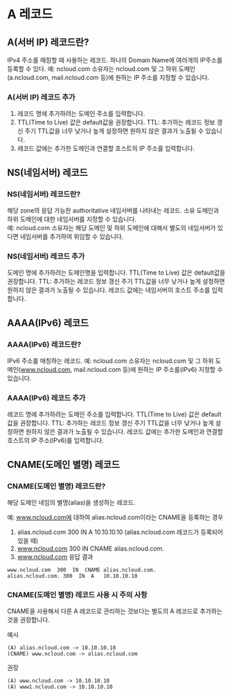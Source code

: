 
# A 레코드
## A(서버 IP) 레코드란?
IPv4 주소를 매칭할 때 사용하는 레코드. 하나의 Domain Name에 여러개의 IP주소를 등록할 수 있다.
예: ncloud.com 소유자는 ncloud.com 및 그 하위 도메인(a.ncloud.com, mail.ncloud.com 등)에 원하는 IP 주소를 지정할 수 있습니다.

### A(서버 IP) 레코드 추가

1. 레코드 명에 추가하려는 도메인 주소를 입력합니다.
2. TTL(Time to Live) 값은 default값을 권장합니다.
   TTL: 추가하는 레코드 정보 갱신 주기
   TTL값을 너무 낮거나 높게 설정하면 원하지 않은 결과가 노출될 수 있습니다.
3. 레코드 값에는 추가한 도메인과 연결할 호스트의 IP 주소를 입력합니다.

## NS(네임서버) 레코드
### NS(네임서버) 레코드란?
해당 zone의 응답 가능한 authoritative 네임서버를 나타내는 레코드. 소유 도메인과 하위 도메인에 대한 네임서버를 지정할 수 있습니다.     
예: ncloud.com 소유자는 해당 도메인 및 하위 도메인에 대해서 별도의 네임서버가 있다면 네임서버를 추가하여 위임할 수 있습니다.

### NS(네임서버) 레코드 추가
도메인 명에 추가하려는 도메인명을 입력합니다.
TTL(Time to Live) 값은 default값을 권장합니다.
TTL: 추가하는 레코드 정보 갱신 주기
TTL값을 너무 낮거나 높게 설정하면 원하지 않은 결과가 노출될 수 있습니다.
레코드 값에는 네임서버의 호스트 주소를 입력합니다.

## AAAA(IPv6) 레코드
### AAAA(IPv6) 레코드란?
IPv6 주소를 매칭하는 레코드.
예: ncloud.com 소유자는 ncloud.com 및 그 하위 도메인(www.ncloud.com, mail.ncloud.com 등)에 원하는 IP 주소를(IPv6) 지정할 수 있습니다.

### AAAA(IPv6) 레코드 추가
레코드 명에 추가하려는 도메인 주소를 입력합니다.
TTL(Time to Live) 값은 default값을 권장합니다.
TTL: 추가하는 레코드 정보 갱신 주기
TTL값을 너무 낮거나 높게 설정하면 원하지 않은 결과가 노출될 수 있습니다.
레코드 값에는 추가한 도메인과 연결할 호스트의 IP 주소(IPv6)를 입력합니다.

## CNAME(도메인 별명) 레코드
### CNAME(도메인 별명) 레코드란?
해당 도메인 네임의 별명(alias)을 생성하는 레코드.
   
예: www.ncloud.com에 대하여 alias.ncloud.com이라는 CNAME을 등록하는 경우
1. alias.ncloud.com 300 IN A 10.10.10.10 (alias.ncloud.com 레코드가 등록되어 있을 때)
2. www.ncloud.com 300 IN CNAME alias.ncloud.com.
3. www.ncloud.com 응답 결과

```
www.ncloud.com  300  IN  CNAME alias.ncloud.com.
alias.ncloud.com. 300  IN  A   10.10.10.10
```

### CNAME(도메인 별명) 레코드 사용 시 주의 사항
CNAME을 사용해서 다른 A 레코드로 관리하는 것보다는 별도의 A 레코드로 추가하는 것을 권장합니다.

예시
```
(A) alias.ncloud.com -> 10.10.10.10
(CNAME) www.ncloud.com -> alias.ncloud.com
```

권장
```
(A) www.ncloud.com -> 10.10.10.10
(A) www1.ncloud.com -> 10.10.10.10
```

